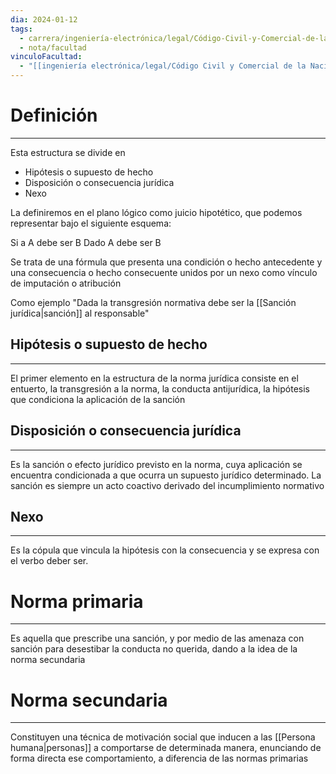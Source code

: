 ```yaml
---
dia: 2024-01-12
tags:
  - carrera/ingeniería-electrónica/legal/Código-Civil-y-Comercial-de-la-Nación
  - nota/facultad
vinculoFacultad:
  - "[[ingeniería electrónica/legal/Código Civil y Comercial de la Nación/Resumen.md]]"
---
```

# Definición
---
Esta estructura se divide en 
* Hipótesis o supuesto de hecho
* Disposición o consecuencia jurídica
* Nexo

La definiremos en el plano lógico como juicio hipotético, que podemos representar bajo el siguiente esquema:

Si a A debe ser B
Dado A debe ser B

Se trata de una fórmula que presenta una condición o hecho antecedente y una consecuencia o hecho consecuente unidos por un nexo como vínculo de imputación o atribución

Como ejemplo
"Dada la transgresión normativa debe ser la [[Sanción jurídica|sanción]] al responsable"

## Hipótesis o supuesto de hecho
---
El primer elemento en la estructura de la norma jurídica consiste en el entuerto, la transgresión a la norma, la conducta antijurídica, la hipótesis que condiciona la aplicación de la sanción

## Disposición o consecuencia jurídica
---
Es la sanción o efecto jurídico previsto en la norma, cuya aplicación se encuentra condicionada a que ocurra un supuesto jurídico determinado. La sanción es siempre un acto coactivo derivado del incumplimiento normativo

## Nexo
---
Es la cópula que vincula la hipótesis con la consecuencia y se expresa con el verbo deber ser.

# Norma primaria
---
Es aquella que prescribe una sanción, y por medio de las amenaza con sanción para desestibar la conducta no querida, dando a la idea de la norma secundaria

# Norma secundaria
---
Constituyen una técnica de motivación social que inducen a las [[Persona humana|personas]] a comportarse de determinada manera, enunciando de forma directa ese comportamiento, a diferencia de las normas primarias